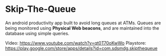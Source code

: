 # Skip-The-Queue

An android productivity app built to avoid long queues at ATMs.
Queues are being monitored using **Physical Web beacons**, and are maintained into the database using simple queries.

Video: https://www.youtube.com/watch?v=qt0T70oKwWo
Playstore: https://play.google.com/store/apps/details?id=com.sdsmdg.skipthequeue


